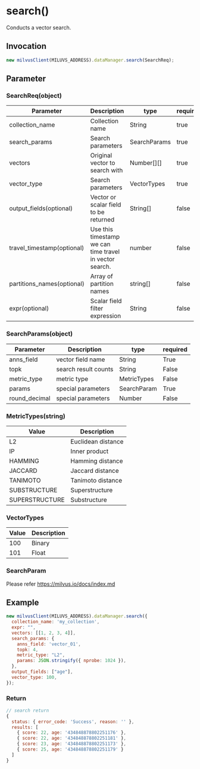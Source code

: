 # search()
Conducts a vector search.

## Invocation 
```javascript
new milvusClient(MILUVS_ADDRESS).dataManager.search(SearchReq);
```

## Parameter
### SearchReq(object)
| Parameter                  | Description                                             | type         | required |
| -------------------------- | ------------------------------------------------------- | ------------ | -------- |
| collection_name            | Collection name                                         | String       | true     |
| search_params              | Search parameters                                       | SearchParams | true     |
| vectors                    | Original vector to search with                          | Number[][]   | true     |
| vector_type                | Search parameters                                       | VectorTypes  | true     |
| output_fields(optional)    | Vector or scalar field to be returned                   | String[]     | false    |
| travel_timestamp(optional) | Use this timestamp we can time travel in vector search. | number       | false    |
| partitions_names(optional) | Array of partition names                                | string[]     | false    |
| expr(optional)             | Scalar field filter expression                          | String       | false    |

### SearchParams(object)
| Parameter     | Description          | type        | required |
| -----------   | -------------------- | ----------- | -------- |
| anns_field    | vector field name    | String      | True     |
| topk          | search result counts | String      | False    |
| metric_type   | metric type          | MetricTypes | False    |
| params        | special parameters   | SearchParam | True     |
| round_decimal | special parameters   | Number      | False     |

### MetricTypes(string)
| Value          | Description        |
| -------------- | ------------------ |
| L2             | Euclidean distance |
| IP             | Inner product      |
| HAMMING        | Hamming distance   |
| JACCARD        | Jaccard distance   |
| TANIMOTO       | Tanimoto distance  |
| SUBSTRUCTURE   | Superstructure     |
| SUPERSTRUCTURE | Substructure       |

### VectorTypes
| Value | Description |
| ----- | ----------- |
| 100   | Binary      |
| 101   | Float       |

### SearchParam
Please refer https://milvus.io/docs/index.md

## Example
```javascript
new milvusClient(MILUVS_ADDRESS).dataManager.search({
  collection_name: 'my_collection',
  expr: "",
  vectors: [[1, 2, 3, 4]],
  search_params: {
    anns_field: 'vector_01',
    topk: 4,
    metric_type: "L2",
    params: JSON.stringify({ nprobe: 1024 }),
  },
  output_fields: ["age"],
  vector_type: 100,
});

```
### Return
```javascript
// search return
{
  status: { error_code: 'Success', reason: '' },
  results: [
    { score: 22, age: '434848878802251176' },
    { score: 22, age: '434848878802251181' },
    { score: 23, age: '434848878802251173' },
    { score: 25, age: '434848878802251179' }
  ]
}
```
